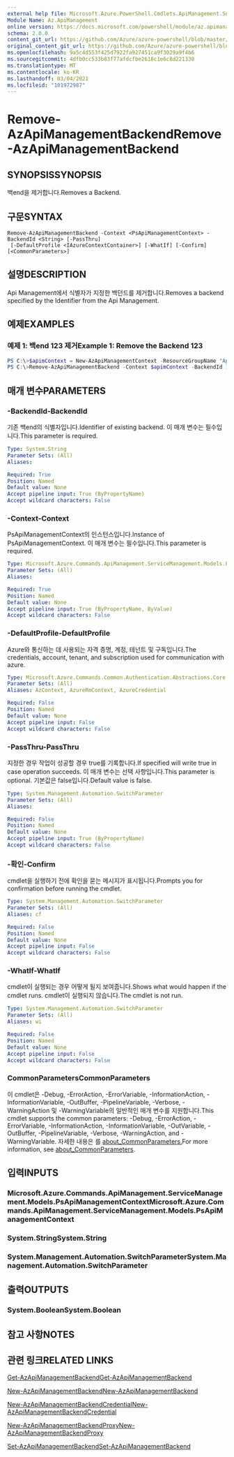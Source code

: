 ```yaml
---
external help file: Microsoft.Azure.PowerShell.Cmdlets.ApiManagement.ServiceManagement.dll-Help.xml
Module Name: Az.ApiManagement
online version: https://docs.microsoft.com/powershell/module/az.apimanagement/remove-azapimanagementbackend
schema: 2.0.0
content_git_url: https://github.com/Azure/azure-powershell/blob/master/src/ApiManagement/ApiManagement/help/Remove-AzApiManagementBackend.md
original_content_git_url: https://github.com/Azure/azure-powershell/blob/master/src/ApiManagement/ApiManagement/help/Remove-AzApiManagementBackend.md
ms.openlocfilehash: 9a5c4d553f425d7922fa927451ca9f3029a9f4b6
ms.sourcegitcommit: 4dfb0cc533b83f77afdcfbe2618c1e6c8d221330
ms.translationtype: MT
ms.contentlocale: ko-KR
ms.lasthandoff: 03/04/2021
ms.locfileid: "101972987"
---
```

# <span data-ttu-id="7282a-101">Remove-AzApiManagementBackend</span><span class="sxs-lookup"><span data-stu-id="7282a-101">Remove-AzApiManagementBackend</span></span>

## <span data-ttu-id="7282a-102">SYNOPSIS</span><span class="sxs-lookup"><span data-stu-id="7282a-102">SYNOPSIS</span></span>
<span data-ttu-id="7282a-103">백end을 제거합니다.</span><span class="sxs-lookup"><span data-stu-id="7282a-103">Removes a Backend.</span></span>

## <span data-ttu-id="7282a-104">구문</span><span class="sxs-lookup"><span data-stu-id="7282a-104">SYNTAX</span></span>

```
Remove-AzApiManagementBackend -Context <PsApiManagementContext> -BackendId <String> [-PassThru]
 [-DefaultProfile <IAzureContextContainer>] [-WhatIf] [-Confirm] [<CommonParameters>]
```

## <span data-ttu-id="7282a-105">설명</span><span class="sxs-lookup"><span data-stu-id="7282a-105">DESCRIPTION</span></span>
<span data-ttu-id="7282a-106">Api Management에서 식별자가 지정한 백던드를 제거합니다.</span><span class="sxs-lookup"><span data-stu-id="7282a-106">Removes a backend specified by the Identifier from the Api Management.</span></span>

## <span data-ttu-id="7282a-107">예제</span><span class="sxs-lookup"><span data-stu-id="7282a-107">EXAMPLES</span></span>

### <span data-ttu-id="7282a-108">예제 1: 백end 123 제거</span><span class="sxs-lookup"><span data-stu-id="7282a-108">Example 1: Remove the Backend 123</span></span>
```powershell
PS C:\>$apimContext = New-AzApiManagementContext -ResourceGroupName "Api-Default-WestUS" -ServiceName "contoso"
PS C:\>Remove-AzApiManagementBackend -Context $apimContext -BackendId 123 -PassThru
```

## <span data-ttu-id="7282a-109">매개 변수</span><span class="sxs-lookup"><span data-stu-id="7282a-109">PARAMETERS</span></span>

### <span data-ttu-id="7282a-110">-BackendId</span><span class="sxs-lookup"><span data-stu-id="7282a-110">-BackendId</span></span>
<span data-ttu-id="7282a-111">기존 백end의 식별자입니다.</span><span class="sxs-lookup"><span data-stu-id="7282a-111">Identifier of existing backend.</span></span>
<span data-ttu-id="7282a-112">이 매개 변수는 필수입니다.</span><span class="sxs-lookup"><span data-stu-id="7282a-112">This parameter is required.</span></span>

```yaml
Type: System.String
Parameter Sets: (All)
Aliases:

Required: True
Position: Named
Default value: None
Accept pipeline input: True (ByPropertyName)
Accept wildcard characters: False
```

### <span data-ttu-id="7282a-113">-Context</span><span class="sxs-lookup"><span data-stu-id="7282a-113">-Context</span></span>
<span data-ttu-id="7282a-114">PsApiManagementContext의 인스턴스입니다.</span><span class="sxs-lookup"><span data-stu-id="7282a-114">Instance of PsApiManagementContext.</span></span>
<span data-ttu-id="7282a-115">이 매개 변수는 필수입니다.</span><span class="sxs-lookup"><span data-stu-id="7282a-115">This parameter is required.</span></span>

```yaml
Type: Microsoft.Azure.Commands.ApiManagement.ServiceManagement.Models.PsApiManagementContext
Parameter Sets: (All)
Aliases:

Required: True
Position: Named
Default value: None
Accept pipeline input: True (ByPropertyName, ByValue)
Accept wildcard characters: False
```

### <span data-ttu-id="7282a-116">-DefaultProfile</span><span class="sxs-lookup"><span data-stu-id="7282a-116">-DefaultProfile</span></span>
<span data-ttu-id="7282a-117">Azure와 통신하는 데 사용되는 자격 증명, 계정, 테넌트 및 구독입니다.</span><span class="sxs-lookup"><span data-stu-id="7282a-117">The credentials, account, tenant, and subscription used for communication with azure.</span></span>

```yaml
Type: Microsoft.Azure.Commands.Common.Authentication.Abstractions.Core.IAzureContextContainer
Parameter Sets: (All)
Aliases: AzContext, AzureRmContext, AzureCredential

Required: False
Position: Named
Default value: None
Accept pipeline input: False
Accept wildcard characters: False
```

### <span data-ttu-id="7282a-118">-PassThru</span><span class="sxs-lookup"><span data-stu-id="7282a-118">-PassThru</span></span>
<span data-ttu-id="7282a-119">지정한 경우 작업이 성공할 경우 true를 기록합니다.</span><span class="sxs-lookup"><span data-stu-id="7282a-119">If specified will write true in case operation succeeds.</span></span>
<span data-ttu-id="7282a-120">이 매개 변수는 선택 사항입니다.</span><span class="sxs-lookup"><span data-stu-id="7282a-120">This parameter is optional.</span></span>
<span data-ttu-id="7282a-121">기본값은 false입니다.</span><span class="sxs-lookup"><span data-stu-id="7282a-121">Default value is false.</span></span>

```yaml
Type: System.Management.Automation.SwitchParameter
Parameter Sets: (All)
Aliases:

Required: False
Position: Named
Default value: None
Accept pipeline input: True (ByPropertyName)
Accept wildcard characters: False
```

### <span data-ttu-id="7282a-122">-확인</span><span class="sxs-lookup"><span data-stu-id="7282a-122">-Confirm</span></span>
<span data-ttu-id="7282a-123">cmdlet을 실행하기 전에 확인을 묻는 메시지가 표시됩니다.</span><span class="sxs-lookup"><span data-stu-id="7282a-123">Prompts you for confirmation before running the cmdlet.</span></span>

```yaml
Type: System.Management.Automation.SwitchParameter
Parameter Sets: (All)
Aliases: cf

Required: False
Position: Named
Default value: None
Accept pipeline input: False
Accept wildcard characters: False
```

### <span data-ttu-id="7282a-124">-WhatIf</span><span class="sxs-lookup"><span data-stu-id="7282a-124">-WhatIf</span></span>
<span data-ttu-id="7282a-125">cmdlet이 실행되는 경우 어떻게 될지 보여줍니다.</span><span class="sxs-lookup"><span data-stu-id="7282a-125">Shows what would happen if the cmdlet runs.</span></span> <span data-ttu-id="7282a-126">cmdlet이 실행되지 않습니다.</span><span class="sxs-lookup"><span data-stu-id="7282a-126">The cmdlet is not run.</span></span>

```yaml
Type: System.Management.Automation.SwitchParameter
Parameter Sets: (All)
Aliases: wi

Required: False
Position: Named
Default value: None
Accept pipeline input: False
Accept wildcard characters: False
```

### <span data-ttu-id="7282a-127">CommonParameters</span><span class="sxs-lookup"><span data-stu-id="7282a-127">CommonParameters</span></span>
<span data-ttu-id="7282a-128">이 cmdlet은 -Debug, -ErrorAction, -ErrorVariable, -InformationAction, -InformationVariable, -OutBuffer, -PipelineVariable, -Verbose, -WarningAction 및 -WarningVariable의 일반적인 매개 변수를 지원합니다.</span><span class="sxs-lookup"><span data-stu-id="7282a-128">This cmdlet supports the common parameters: -Debug, -ErrorAction, -ErrorVariable, -InformationAction, -InformationVariable, -OutVariable, -OutBuffer, -PipelineVariable, -Verbose, -WarningAction, and -WarningVariable.</span></span> <span data-ttu-id="7282a-129">자세한 내용은 를 [about_CommonParameters.](http://go.microsoft.com/fwlink/?LinkID=113216)</span><span class="sxs-lookup"><span data-stu-id="7282a-129">For more information, see [about_CommonParameters](http://go.microsoft.com/fwlink/?LinkID=113216).</span></span>

## <span data-ttu-id="7282a-130">입력</span><span class="sxs-lookup"><span data-stu-id="7282a-130">INPUTS</span></span>

### <span data-ttu-id="7282a-131">Microsoft.Azure.Commands.ApiManagement.ServiceManagement.Models.PsApiManagementContext</span><span class="sxs-lookup"><span data-stu-id="7282a-131">Microsoft.Azure.Commands.ApiManagement.ServiceManagement.Models.PsApiManagementContext</span></span>

### <span data-ttu-id="7282a-132">System.String</span><span class="sxs-lookup"><span data-stu-id="7282a-132">System.String</span></span>

### <span data-ttu-id="7282a-133">System.Management.Automation.SwitchParameter</span><span class="sxs-lookup"><span data-stu-id="7282a-133">System.Management.Automation.SwitchParameter</span></span>

## <span data-ttu-id="7282a-134">출력</span><span class="sxs-lookup"><span data-stu-id="7282a-134">OUTPUTS</span></span>

### <span data-ttu-id="7282a-135">System.Boolean</span><span class="sxs-lookup"><span data-stu-id="7282a-135">System.Boolean</span></span>

## <span data-ttu-id="7282a-136">참고 사항</span><span class="sxs-lookup"><span data-stu-id="7282a-136">NOTES</span></span>

## <span data-ttu-id="7282a-137">관련 링크</span><span class="sxs-lookup"><span data-stu-id="7282a-137">RELATED LINKS</span></span>

[<span data-ttu-id="7282a-138">Get-AzApiManagementBackend</span><span class="sxs-lookup"><span data-stu-id="7282a-138">Get-AzApiManagementBackend</span></span>](./Get-AzApiManagementBackend.md)

[<span data-ttu-id="7282a-139">New-AzApiManagementBackend</span><span class="sxs-lookup"><span data-stu-id="7282a-139">New-AzApiManagementBackend</span></span>](./New-AzApiManagementBackend.md)

[<span data-ttu-id="7282a-140">New-AzApiManagementBackendCredential</span><span class="sxs-lookup"><span data-stu-id="7282a-140">New-AzApiManagementBackendCredential</span></span>](./New-AzApiManagementBackendCredential.md)

[<span data-ttu-id="7282a-141">New-AzApiManagementBackendProxy</span><span class="sxs-lookup"><span data-stu-id="7282a-141">New-AzApiManagementBackendProxy</span></span>](./New-AzApiManagementBackendProxy.md)

[<span data-ttu-id="7282a-142">Set-AzApiManagementBackend</span><span class="sxs-lookup"><span data-stu-id="7282a-142">Set-AzApiManagementBackend</span></span>](./Set-AzApiManagementBackend.md)
